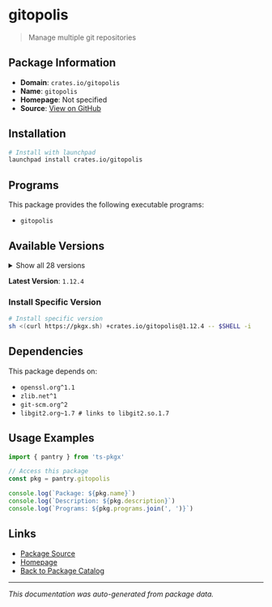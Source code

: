 # gitopolis

> Manage multiple git repositories

## Package Information

- **Domain**: `crates.io/gitopolis`
- **Name**: `gitopolis`
- **Homepage**: Not specified
- **Source**: [View on GitHub](https://github.com/pkgxdev/pantry/tree/main/projects/crates.io/gitopolis/package.yml)

## Installation

```bash
# Install with launchpad
launchpad install crates.io/gitopolis
```

## Programs

This package provides the following executable programs:

- `gitopolis`

## Available Versions

<details>
<summary>Show all 28 versions</summary>

- `1.12.4`, `1.12.3`, `1.12.0`, `1.11.0`, `1.10.2`
- `1.10.1`, `1.9.0`, `1.8.0`, `1.7.0`, `1.6.0`
- `1.5.15`, `1.5.14`, `1.5.13`, `1.5.11`, `1.5.8`
- `1.5.7`, `1.5.4`, `1.5.3`, `1.5.2`, `1.5.1`
- `1.5.0`, `1.4.2`, `1.4.1`, `1.4.0`, `1.3.3`
- `1.3.2`, `1.3.1`, `1.3.0`

</details>

**Latest Version**: `1.12.4`

### Install Specific Version

```bash
# Install specific version
sh <(curl https://pkgx.sh) +crates.io/gitopolis@1.12.4 -- $SHELL -i
```

## Dependencies

This package depends on:

- `openssl.org^1.1`
- `zlib.net^1`
- `git-scm.org^2`
- `libgit2.org~1.7 # links to libgit2.so.1.7`

## Usage Examples

```typescript
import { pantry } from 'ts-pkgx'

// Access this package
const pkg = pantry.gitopolis

console.log(`Package: ${pkg.name}`)
console.log(`Description: ${pkg.description}`)
console.log(`Programs: ${pkg.programs.join(', ')}`)
```

## Links

- [Package Source](https://github.com/pkgxdev/pantry/tree/main/projects/crates.io/gitopolis/package.yml)
- [Homepage](#)
- [Back to Package Catalog](../../../package-catalog.md)

---

*This documentation was auto-generated from package data.*
